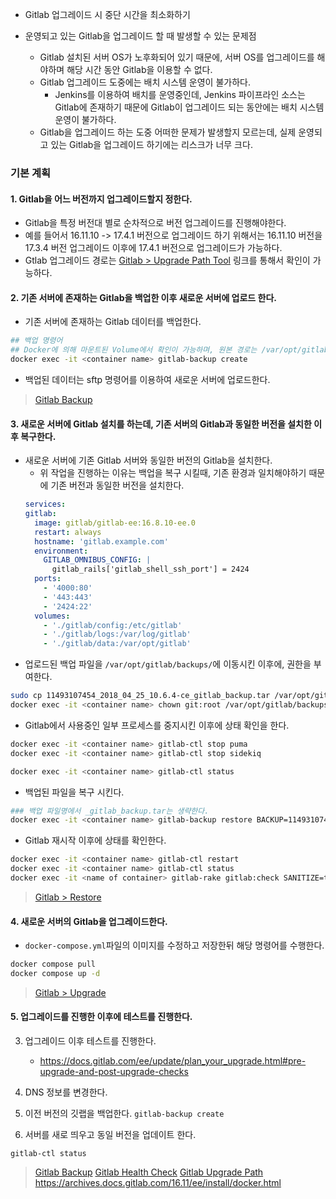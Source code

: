 - Gitlab 업그레이드 시 중단 시간을 최소화하기

- 운영되고 있는 Gitlab을 업그레이드 할 때 발생할 수 있는 문제점
  - Gitlab 설치된 서버 OS가 노후화되어 있기 때문에, 서버 OS를 업그레이드를 해야하며 해당 시간 동안 Gitlab을 이용할 수 없다.
  - Gitlab 업그레이드 도중에는 배치 시스템 운영이 불가하다.
    - Jenkins를 이용하여 배치를 운영중인데, Jenkins 파이프라인 소스는 Gitlab에 존재하기 때문에 Gitlab이 업그레이드 되는 동안에는 배치 시스템 운영이 불가하다.
  - Gitlab을 업그레이드 하는 도중 어떠한 문제가 발생할지 모르는데, 실제 운영되고 있는 Gitlab을 업그레이드 하기에는 리스크가 너무 크다.

### 기본 계획
#### 1. Gitlab을 어느 버전까지 업그레이드할지 정한다.
- Gitlab을 특정 버전대 별로 순차적으로 버전 업그레이드를 진행해야한다.
- 예를 들어서 16.11.10 -> 17.4.1 버전으로 업그레이드 하기 위해서는 16.11.10 버전을 17.3.4 버전 업그레이드 이후에 17.4.1 버전으로 업그레이드가 가능하다.
- Gtlab 업그레이드 경로는 [Gitlab > Upgrade Path Tool](https://gitlab-com.gitlab.io/support/toolbox/upgrade-path/) 링크를 통해서 확인이 가능하다.

#### 2. 기존 서버에 존재하는 Gitlab을 백업한 이후 새로운 서버에 업로드 한다.
- 기존 서버에 존재하는 Gitlab 데이터를 백업한다.
```sh
## 백업 명령어
## Docker에 의해 마운트된 Volume에서 확인이 가능하며, 원본 경로는 /var/opt/gitlab/backups 이다.
docker exec -it <container name> gitlab-backup create
```
- 백업된 데이터는 sftp 명령어를 이용하여 새로운 서버에 업로드한다.

> [Gitlab Backup](https://docs.gitlab.com/ee/install/docker/backup_restore.html)

#### 3. 새로운 서버에 Gitlab 설치를 하는데, 기존 서버의 Gitlab과 동일한 버전을 설치한 이후 복구한다.

- 새로운 서버에 기존 Gitlab 서버와 동일한 버전의 Gitlab을 설치한다.
  - 위 작업을 진행하는 이유는 백업을 복구 시킬때, 기존 환경과 일치해야하기 때문에 기존 버전과 동일한 버전을 설치한다.
  ```yaml
  services:
  gitlab:
    image: gitlab/gitlab-ee:16.8.10-ee.0
    restart: always
    hostname: 'gitlab.example.com'
    environment:
      GITLAB_OMNIBUS_CONFIG: |
        gitlab_rails['gitlab_shell_ssh_port'] = 2424
    ports:
      - '4000:80'
      - '443:443'
      - '2424:22'
    volumes:
      - './gitlab/config:/etc/gitlab'
      - './gitlab/logs:/var/log/gitlab'
      - './gitlab/data:/var/opt/gitlab'
  ```
- 업로드된 백업 파일을 `/var/opt/gitlab/backups/`에 이동시킨 이후에, 권한을 부여한다.
```sh
sudo cp 11493107454_2018_04_25_10.6.4-ce_gitlab_backup.tar /var/opt/gitlab/backups/
docker exec -it <container name> chown git:root /var/opt/gitlab/backups/11493107454_2018_04_25_10.6.4-ce_gitlab_backup.tar
```
- Gitlab에서 사용중인 일부 프로세스를 중지시킨 이후에 상태 확인을 한다.
```sh
docker exec -it <container name> gitlab-ctl stop puma
docker exec -it <container name> gitlab-ctl stop sidekiq

docker exec -it <container name> gitlab-ctl status 
```
- 백업된 파일을 복구 시킨다.
```sh
### 백업 파일명에서 _gitlab_backup.tar는 생략한다.
docker exec -it <container name> gitlab-backup restore BACKUP=11493107454_2018_04_25_10.6.4-ce
```
- Gitlab 재시작 이후에 상태를 확인한다.
```sh
docker exec -it <container name> gitlab-ctl restart
docker exec -it <container name> gitlab-ctl status
docker exec -it <name of container> gitlab-rake gitlab:check SANITIZE=true
```

> [Gitlab > Restore](https://docs.gitlab.com/ee/administration/backup_restore/restore_gitlab.html#certain-gitlab-configuration-must-match-the-original-backed-up-environment)

#### 4. 새로운 서버의 Gitlab을 업그레이드한다. 
- `docker-compose.yml`파일의 이미지를 수정하고 저장한뒤 해당 명령어를 수행한다.
```sh
docker compose pull
docker compose up -d
```

> [Gitlab > Upgrade](https://docs.gitlab.com/ee/install/docker/upgrade.html)

#### 5. 업그레이드를 진행한 이후에 테스트를 진행한다.



3. 업그레이드 이후 테스트를 진행한다.
   - https://docs.gitlab.com/ee/update/plan_your_upgrade.html#pre-upgrade-and-post-upgrade-checks
4. DNS 정보를 변경한다.

 



1. 이전 버전의 깃랩을 백업한다.
`gitlab-backup create`
1. 서버를 새로 띄우고 동일 버전을 업데이트 한다.

`gitlab-ctl status`

> [](https://docs.gitlab.com/ee/administration/backup_restore/restore_gitlab.html)
> [Gitlab Backup](https://docs.gitlab.com/ee/install/docker/backup_restore.html)
> [Gitlab Health Check](https://docs.gitlab.com/ee/administration/monitoring/health_check.html)
> [Gitlab Upgrade Path](https://gitlab-com.gitlab.io/support/toolbox/upgrade-path/)
> https://archives.docs.gitlab.com/16.11/ee/install/docker.html